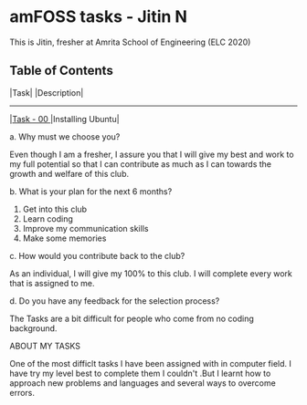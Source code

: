 # **amFOSS tasks - Jitin N**

This is Jitin, fresher at Amrita School of Engineering (ELC 2020)

## **Table of Contents**

|Task|                                                                   |Description|
-------------                                                            -------------
|[Task - 00 ](https://github.com/nj7782/amfoss-tasks/tree/main/Task%201)|Installing Ubuntu|





a. Why must we choose you?

Even though I am a fresher, I assure you that I will give my best and work to my full potential so that I can contribute as much as I can towards the growth and welfare of this club.

b. What is your plan for the next 6 months?
1. Get into this club
2. Learn coding
3. Improve my communication skills
4. Make some memories

c. How would you contribute back to the club?

As an individual, I will give my 100% to this club. I will complete every work that is assigned to me.

d. Do you have any feedback for the selection process?

The Tasks are a bit difficult for people who come from no coding background.


ABOUT MY TASKS

One of the most difficlt tasks I have been assigned with in computer field. I have try my level best to complete them I couldn't .But I learnt how to approach new problems and languages and several ways to overcome errors.
